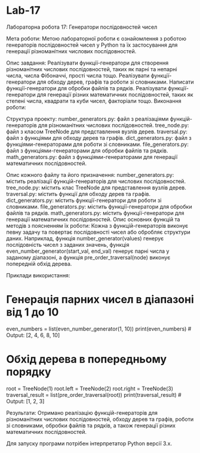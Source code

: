 # Lab-17
Лабораторна робота 17: Генератори послідовностей чисел

Мета роботи:
Метою лабораторної роботи є ознайомлення з роботою генераторів послідовностей чисел у Python та їх застосування для генерації різноманітних числових послідовностей.

Опис завдання:
Реалізувати функції-генератори для створення різноманітних числових послідовностей, таких як парні та непарні числа, числа Фібоначчі, прості числа тощо.
Реалізувати функції-генератори для обходу дерев, графів та роботи зі словниками.
Написати функції-генератори для обробки файлів та рядків.
Реалізувати функції-генератори для генерації різних математичних послідовностей, таких як степені числа, квадрати та куби чисел, факторіали тощо.
Виконання роботи:

Структура проекту:
number_generators.py: файл з реалізаціями функцій-генераторів для різноманітних числових послідовностей.
tree_node.py: файл з класом TreeNode для представлення вузлів дерев.
traversal.py: файл з функціями для обходу дерев та графів.
dict_generators.py: файл з функціями-генераторами для роботи зі словниками.
file_generators.py: файл з функціями-генераторами для обробки файлів та рядків.
math_generators.py: файл з функціями-генераторами для генерації математичних послідовностей.

Опис кожного файлу та його призначення:
number_generators.py: містить реалізації функцій-генераторів для числових послідовностей.
tree_node.py: містить клас TreeNode для представлення вузлів дерев.
traversal.py: містить функції для обходу дерев та графів.
dict_generators.py: містить функції-генератори для роботи зі словниками.
file_generators.py: містить функції-генератори для обробки файлів та рядків.
math_generators.py: містить функції-генератори для генерації математичних послідовностей.
Опис основних функцій та методів з поясненням їх роботи:
Кожна з функцій-генераторів виконує певну задачу та повертає послідовності чисел або обробляє структури даних.
Наприклад, функція number_generator(values) генерує послідовність чисел з заданих значень, функція even_number_generator(start_val, end_val) генерує парні числа у заданому діапазоні, а функція pre_order_traversal(node) виконує попередній обхід дерева.

Приклади використання:
# Генерація парних чисел в діапазоні від 1 до 10
even_numbers = list(even_number_generator(1, 10))
print(even_numbers)  # Output: [2, 4, 6, 8, 10]

# Обхід дерева в попередньому порядку
root = TreeNode(1)
root.left = TreeNode(2)
root.right = TreeNode(3)
traversal_result = list(pre_order_traversal(root))
print(traversal_result)  # Output: [1, 2, 3]

Результати:
Отримано реалізацію функцій-генераторів для різноманітних числових послідовностей, обходу дерев та графів, роботи зі словниками, обробки файлів та рядків, а також генерації різних математичних послідовностей.

Для запуску програми потрібен інтерпретатор Python версії 3.x.

